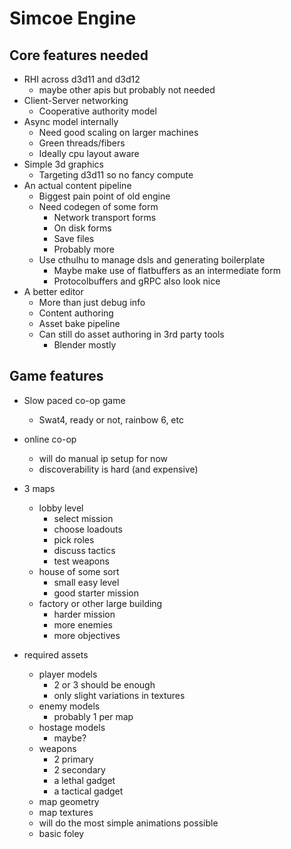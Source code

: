 # Simcoe Engine

## Core features needed
* RHI across d3d11 and d3d12
    * maybe other apis but probably not needed
* Client-Server networking
    * Cooperative authority model
* Async model internally
    * Need good scaling on larger machines
    * Green threads/fibers
    * Ideally cpu layout aware
* Simple 3d graphics
    * Targeting d3d11 so no fancy compute
* An actual content pipeline
    * Biggest pain point of old engine
    * Need codegen of some form
        * Network transport forms
        * On disk forms
        * Save files
        * Probably more
    * Use cthulhu to manage dsls and generating boilerplate
        * Maybe make use of flatbuffers as an intermediate form
        * Protocolbuffers and gRPC also look nice
* A better editor
    * More than just debug info
    * Content authoring
    * Asset bake pipeline
    * Can still do asset authoring in 3rd party tools
        * Blender mostly

## Game features
* Slow paced co-op game
    * Swat4, ready or not, rainbow 6, etc
* online co-op
    * will do manual ip setup for now
    * discoverability is hard (and expensive)
* 3 maps
    * lobby level
        * select mission
        * choose loadouts
        * pick roles
        * discuss tactics
        * test weapons
    * house of some sort
        * small easy level
        * good starter mission
    * factory or other large building
        * harder mission
        * more enemies
        * more objectives

* required assets
    * player models
        * 2 or 3 should be enough
        * only slight variations in textures
    * enemy models
        * probably 1 per map
    * hostage models
        * maybe?
    * weapons
        * 2 primary
        * 2 secondary
        * a lethal gadget
        * a tactical gadget
    * map geometry
    * map textures
    * will do the most simple animations possible
    * basic foley
